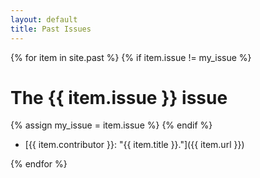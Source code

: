 ```yaml
---
layout: default
title: Past Issues
---
```


{% for item in site.past %}
{% if item.issue != my_issue %}
# The {{ item.issue }} issue
{% assign my_issue = item.issue %}
{% endif %}

-   [{{ item.contributor }}: "{{ item.title }}."]({{ item.url }})

{% endfor %}
